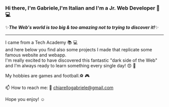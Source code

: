 ### Hi there, I'm Gabriele,I'm Italian and I'm a Jr. Web Developer 👋:computer:
✨<strong><i>The Web's world is too big & too amazing not to trying to discover it!</i></strong>✨
<hr>

I came from a Tech Academy :books: :computer: <br> and here below you find also some projects I made that replicate some famous website and webapp. <br>
I'm really excited to have discovered this fantastic "dark side of the Web" <br> and I'm always ready to learn something every single day! :heart_eyes: :battery:

My hobbies are games and football.⚽ 🎮 

📫 How to reach me: 📧 chiarellogabriele@gmail.com

Hope you enjoy! ☺️

<!--
**Gabri1391/Gabri1391** is a ✨ _special_ ✨ repository because its `README.md` (this file) appears on your GitHub profile.

Here are some ideas to get you started:

- 🔭 I’m currently working on ...
- 🌱 I’m currently learning ...
- 👯 I’m looking to collaborate on ...
- 🤔 I’m looking for help with ...
- 💬 Ask me about ...
- 📫 How to reach me: ...
- 😄 Pronouns: ...
- ⚡ Fun fact: ...
-->
